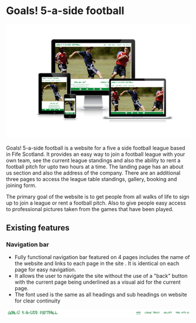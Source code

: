 # Goals! 5-a-side football

![screen shots of website on different devices](./assets/images/website-screenshot-on-devices.png)

Goals! 5-a-side football is a website for a five a side football league based in Fife Scotland. It provides an easy way to join a football league with your own team, see the current league standings and also the ability to rent a football pitch for upto two hours at a time. The landing page has an about us section and also the address of the company. There are an additional three pages to access the league table standings, gallery, booking and joining form.

The primary goal of the website is to get people from all walks of life to sign up to join a league or rent a football pitch. Also to give people easy access to professional pictures taken from the games that have been played. 

## Existing features

### Navigation bar

  * Fully functional navigation bar featured on 4 pages includes the name of the website and links to each page in the site . It is identical on each page for easy navigation.
  * It allows the user to navigate the site without the use of a "back" button with the current page being underlined as a visual aid for the current page.
  * The font used is the same as all headings and sub headings on website for clear continuity

![screen shot of navigation bar](./assets/images/header.png)


